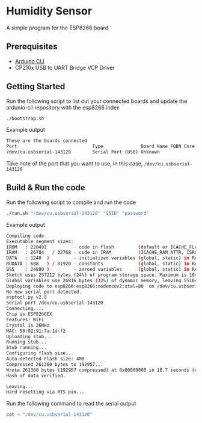 # Humidity Sensor

A simple program for the ESP8266 board

## Prerequisites

* [Arduino CLI](https://arduino.github.io/arduino-cli/installation/)
* CP210x USB to UART Bridge VCP Driver

## Getting Started

Run the following script to list out your connected boards and update the ardunio-cli repository with the esp8266 index

```bash
./bootstrap.sh
```

Example output

```bash
These are the boards connected
Port                            Type              Board Name FQBN Core
/dev/cu.usbserial-143120        Serial Port (USB) Unknown
```

Take note of the port that you want to use, in this case, `/dev/cu.usbserial-143120`

## Build & Run the code

Run the following script to compile and run the code

```bash
./run.sh "/dev/cu.usbserial-143120" "SSID" "password"
```

Example output

```bash
Compiling code
Executable segment sizes:
IROM   : 228492          - code in flash         (default or ICACHE_FLASH_ATTR)
IRAM   : 26784   / 32768 - code in IRAM          (ICACHE_RAM_ATTR, ISRs...)
DATA   : 1248  )         - initialized variables (global, static) in RAM/HEAP
RODATA : 688   ) / 81920 - constants             (global, static) in RAM/HEAP
BSS    : 24880 )         - zeroed variables      (global, static) in RAM/HEAP
Sketch uses 257212 bytes (24%) of program storage space. Maximum is 1044464 bytes.
Global variables use 26816 bytes (32%) of dynamic memory, leaving 55104 bytes for local variables. Maximum is 81920 bytes.
Deploying code to esp8266:esp8266:nodemcuv2:xtal=80  on /dev/cu.usbserial-143120
No new serial port detected.
esptool.py v2.8
Serial port /dev/cu.usbserial-143120
Connecting....
Chip is ESP8266EX
Features: WiFi
Crystal is 26MHz
MAC: 50:02:91:7a:1d:f2
Uploading stub...
Running stub...
Stub running...
Configuring flash size...
Auto-detected Flash size: 4MB
Compressed 261360 bytes to 192957...
Wrote 261360 bytes (192957 compressed) at 0x00000000 in 18.7 seconds (effective 111.8 kbit/s)...
Hash of data verified.

Leaving...
Hard resetting via RTS pin...
```

Run the following command to read the serial output

```bash
cat < "/dev/cu.usbserial-143120"
```
